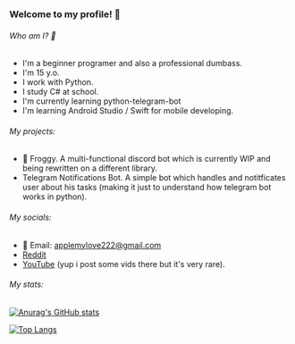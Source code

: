 ### Welcome to my profile! 👋

###### Who am I? 🧐
- I'm a beginner programer and also a professional dumbass.
- I'm 15 y.o.
- I work with Python.
- I study C# at school.
- I'm currently learning python-telegram-bot
- I'm learning Android Studio / Swift for mobile developing.

###### My projects:
- 🐸 Froggy. A multi-functional discord bot which is currently WIP and being rewritten on a different library.
- Telegram Notifications Bot. A simple bot which handles and notitficates user about his tasks (making it just to understand how telegram bot works in python).

###### My socials:
- 📧 Email: applemylove222@gmail.com
- [Reddit](https://www.reddit.com/user/SharkyJunior)
- [YouTube](https://www.youtube.com/channel/UCI13wehCNEA9huT6fn76OEw) (yup i post some vids there but it's very rare).

###### My stats:
[![Anurag's GitHub stats](https://github-readme-stats.vercel.app/api?username=SharkyJunior&show_icons=true&theme=radical)](https://github.com/anuraghazra/github-readme-stats)

[![Top Langs](https://github-readme-stats.vercel.app/api/top-langs/?username=SharkyJunior&layout=compact&theme=radical)](https://github.com/anuraghazra/github-readme-stats)
